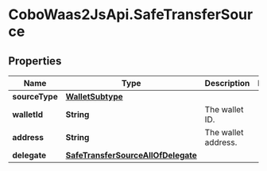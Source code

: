 # CoboWaas2JsApi.SafeTransferSource

## Properties

Name | Type | Description | Notes
------------ | ------------- | ------------- | -------------
**sourceType** | [**WalletSubtype**](WalletSubtype.md) |  | 
**walletId** | **String** | The wallet ID. | 
**address** | **String** | The wallet address. | 
**delegate** | [**SafeTransferSourceAllOfDelegate**](SafeTransferSourceAllOfDelegate.md) |  | 


